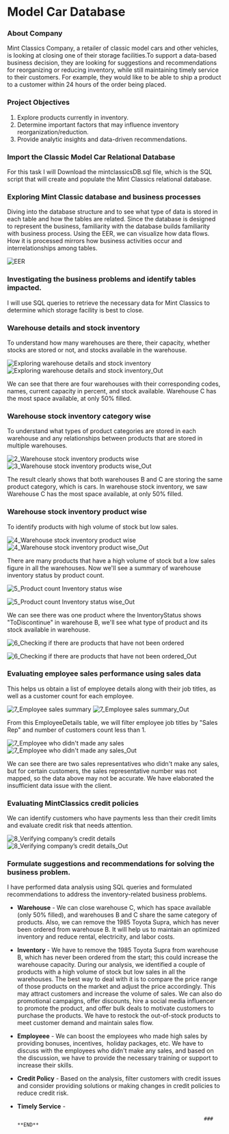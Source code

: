 # Model Car Database
### About Company
Mint Classics Company, a retailer of classic model cars and other vehicles, is looking at closing one of their storage facilities.To support a data-based business decision, they are looking for suggestions and recommendations for reorganizing or reducing inventory, while still maintaining timely service to their customers. For example, they would like to be able to ship a product to a customer within 24 hours of the order being placed.

### Project Objectives
1. Explore products currently in inventory.
2. Determine important factors that may influence inventory reorganization/reduction.
3. Provide analytic insights and data-driven recommendations.

### Import the Classic Model Car Relational Database
For this task I will Download the mintclassicsDB.sql file, which is the SQL script that will create and populate the Mint Classics relational database.

### Exploring Mint Classic database and business processes
Diving into the database structure and to see what type of data is stored in each table and how the tables are related. Since the database is designed to represent the business, familiarity with the database builds familiarity with business process. Using the EER, we can visualize how data flows. How it is processed mirrors how business activities occur and interrelationships among tables.

![EER](https://github.com/Saravananr1112/Analyze-Data-in-a-Model-Car-Database-with-MySQL-Workbench/assets/159127219/ff5efad3-9393-464d-ab06-edda26295c39)


### Investigating the business problems and identify tables impacted.
I will use SQL queries to retrieve the necessary data for Mint Classics to determine which storage facility is best to close.

### Warehouse details and stock inventory
To understand how many warehouses are there, their capacity, whether stocks are stored or not, and stocks available in the warehouse.

![Exploring warehouse details and stock inventory](https://github.com/Saravananr1112/Analyze-Data-in-a-Model-Car-Database-with-MySQL-Workbench/assets/159127219/c9bef49b-f912-446e-99bb-417430b19b5c)
![Exploring warehouse details and stock inventory_Out](https://github.com/Saravananr1112/Analyze-Data-in-a-Model-Car-Database-with-MySQL-Workbench/assets/159127219/05e9d447-0f46-499f-8df4-8d5032a7fc60)

We can see that there are four warehouses with their corresponding codes, names, current capacity in percent, and stock available. Warehouse C has the most space available, at only 50% filled.


### Warehouse stock inventory category wise
To understand what types of product categories are stored in each warehouse and any relationships between products that are stored in multiple warehouses.

![2_Warehouse stock inventory products wise](https://github.com/Saravananr1112/Analyze-Data-in-a-Model-Car-Database-with-MySQL-Workbench/assets/159127219/980c3cb5-4782-40a4-a0c7-aca047a800fe)
![3_Warehouse stock inventory products wise_Out](https://github.com/Saravananr1112/Analyze-Data-in-a-Model-Car-Database-with-MySQL-Workbench/assets/159127219/1b50d8b5-4589-4072-9b9b-9eb0488aa7c6)

The result clearly shows that both warehouses B and C are storing the same product category, which is cars. In warehouse stock inventory, we saw Warehouse C has the most space available, at only 50% filled.


### Warehouse stock inventory product wise
To identify products with high volume of stock but low sales.

![4_Warehouse stock inventory product wise](https://github.com/Saravananr1112/Analyze-Data-in-a-Model-Car-Database-with-MySQL-Workbench/assets/159127219/8a035f44-3611-4c81-bf01-61fe7b20cfc7)
![4_Warehouse stock inventory product wise_Out](https://github.com/Saravananr1112/Analyze-Data-in-a-Model-Car-Database-with-MySQL-Workbench/assets/159127219/befc34d4-b60b-4ed9-b1c8-cad27583bd73)

There are many products that have a high volume of stock but a low sales figure in all the warehouses. Now we'll see a summary of warehouse inventory status by product count.

![5_Product count Inventory status wise](https://github.com/Saravananr1112/Analyze-Data-in-a-Model-Car-Database-with-MySQL-Workbench/assets/159127219/f2870e0c-2ad9-49fe-adf0-b166ee73c8a5)

![5_Product count Inventory status wise_Out](https://github.com/Saravananr1112/Analyze-Data-in-a-Model-Car-Database-with-MySQL-Workbench/assets/159127219/4d829ec2-ac10-4658-a9d1-d212158ebe82)

We can see there was one product where the InventoryStatus shows "ToDiscontinue" in warehouse B, we'll see what type of product and its stock available in warehouse.

![6_Checking if there are products that have not been ordered](https://github.com/Saravananr1112/Analyze-Data-in-a-Model-Car-Database-with-MySQL-Workbench/assets/159127219/88f485fb-ce23-43d5-b1c5-d8c2fd402b0c)

![6_Checking if there are products that have not been ordered_Out](https://github.com/Saravananr1112/Analyze-Data-in-a-Model-Car-Database-with-MySQL-Workbench/assets/159127219/34852d76-508e-42f2-9901-1bd1c1a8f03c)


### Evaluating employee sales performance using sales data
This helps us obtain a list of employee details along with their job titles, as well as a customer count for each employee.

![7_Employee sales summary](https://github.com/Saravananr1112/Analyze-Data-in-a-Model-Car-Database-with-MySQL-Workbench/assets/159127219/9224137c-ad3c-43a6-a414-a65baba55cf6)
![7_Employee sales summary_Out](https://github.com/Saravananr1112/Analyze-Data-in-a-Model-Car-Database-with-MySQL-Workbench/assets/159127219/411732bd-ed08-49bd-8612-d94fc54df541)

From this EmployeeDetails table, we will filter employee job titles by "Sales Rep" and number of customers count less than 1.

![7_Employee who didn't made any sales](https://github.com/Saravananr1112/Analyze-Data-in-a-Model-Car-Database-with-MySQL-Workbench/assets/159127219/fde8ff6c-5afe-4f84-ae49-a6dbf8d9e9ea)
![7_Employee who didn't made any sales_Out](https://github.com/Saravananr1112/Analyze-Data-in-a-Model-Car-Database-with-MySQL-Workbench/assets/159127219/197146de-b39f-4c75-a84f-e76868150f02)

We can see there are two sales representatives who didn't make any sales, but for certain customers, the sales representative number was not mapped, so the data above may not be accurate. We have elaborated the insufficient data issue with the client.


### Evaluating MintClassics credit policies
We can identify customers who have payments less than their credit limits and evaluate credit risk that needs attention.

![8_Verifying company’s credit details](https://github.com/Saravananr1112/Analyze-Data-in-a-Model-Car-Database-with-MySQL-Workbench/assets/159127219/11b2e07f-a352-4069-9ec4-8861ee594b02)
![8_Verifying company’s credit details_Out](https://github.com/Saravananr1112/Analyze-Data-in-a-Model-Car-Database-with-MySQL-Workbench/assets/159127219/60a2e43b-0e1a-4b13-9a88-ade309cc0ac2)



### Formulate suggestions and recommendations for solving the business problem.
I have performed data analysis using SQL queries and formulated recommendations to address the inventory-related business problems.

* **Warehouse** - We can close warehouse C, which has space available (only 50% filled), and warehouses B and C share the same category of products. Also, we can remove the 1985 Toyota Supra, which has never been ordered from warehouse B. It will help us to maintain an optimized inventory and reduce rental, electricity, and labor costs.

*  **Inventory** -  We have to remove the 1985 Toyota Supra from warehouse B, which has never been ordered from the start; this could increase the warehouse capacity. During our analysis, we identified a couple of products with a high volume of stock but low sales in all the warehouses. The best way to deal with it is to compare the price range of those products on the market and adjust the price accordingly. This may attract customers and increase the volume of sales. We can also do promotional campaigns, offer discounts, hire a social media influencer to promote the product, and offer bulk deals to motivate customers to purchase the products. We have to restock the out-of-stock products to meet customer demand and maintain sales flow.

* **Employeee**  - We can boost the employees who made high sales by providing bonuses, incentives,  holiday packages, etc. We have to discuss with the employees who didn't make any sales, and based on the discussion, we have to provide the necessary training or support to increase their skills.

* **Credit Policy** - Based on the analysis, filter customers with credit issues and consider providing solutions or making changes in credit policies to reduce credit risk.

* **Timely Service** - 


                                                                   ### **END**







 




